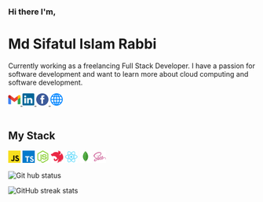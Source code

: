 ### **Hi there I'm**,

# **Md Sifatul Islam Rabbi**

Currently working as a freelancing Full Stack Developer. I have a passion for software development and want to learn more about cloud computing and software development.

<a href="mailto:mdsifatulislam.rabbi@gmail.com" target="_blank">
<code><img src="./icons/gmail.svg" alt="Gmail" height="25"/></code>
</a>
<a href="https://linkedin.com/in/temujins" target="_blank">
<code><img src="./icons/linkedin.svg" alt="LinkedIn" height="25"/></code>
</a>
<a href="https://facebook.com/ttemujins" target="_blank">
<code><img src="./icons/facebook.svg" alt="Facebook" height="25"/></code>
</a>
<a href="https://sifatulrabbi.github.io" target="_blank">
<code><img src="./icons/web.svg" alt="Website" height="25"/></code>
</a>

<br/>
<br/>

## My Stack

<code><img src="./icons/javascript.svg" alt="JavaScript" height="25"/></code>
<code><img src="./icons/typescript.svg" alt="TypeScript" height="25"/></code>
<code><img src="./icons/nodejs.svg" alt="Node.js" height="25"/></code>
<code><img src="./icons/nestjs.svg" alt="Nest.js" height="25"/></code>
<code><img src="./icons/react.svg" alt="React" height="25"/></code>
<code><img src="./icons/mongodb.svg" alt="MongoDB" height="25"/></code>
<code><img src="./icons/sass.svg" alt="SCSS" height="25"/></code>

<!--
<br/>

![GitHub language](https://github-readme-stats.vercel.app/api/top-langs/?username=sifatulrabbi&layout=compact&theme=tokyonight)

![Full stack E-Commerce shop](https://github-readme-stats.anuraghazra1.vercel.app/api/pin/?username=sifatulrabbi&repo=fullstack-ecommerce-shop&theme=tokyonight)

![My portfolio](https://github-readme-stats.anuraghazra1.vercel.app/api/pin/?username=sifatulrabbi&repo=sifatulrabbi.github.io&theme=tokyonight) 

-->

![Git hub status](https://github-readme-stats.anuraghazra1.vercel.app/api?username=sifatulrabbi&show_icons=true&include_all_commits=true&theme=tokyonight)

![GitHub streak stats](https://github-readme-streak-stats.herokuapp.com/?user=sifatulrabbi&theme=tokyonight)
